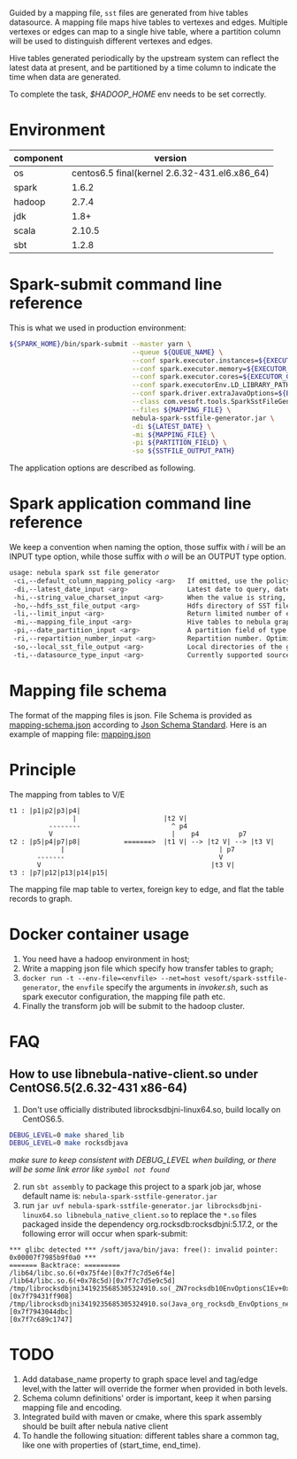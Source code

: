 Guided by a mapping file, `sst` files are generated from hive tables datasource. A mapping file maps hive tables to vertexes and edges.
Multiple vertexes or edges can map to a single hive table, where a partition column will be used to distinguish different
vertexes and edges.  

Hive tables generated periodically by the upstream system can reflect the latest data at present, and be
partitioned by a time column to indicate the time when data are generated.

To complete the task, *$HADOOP_HOME* env needs to be set correctly.  

# Environment
component|version
---|---
os|centos6.5 final(kernel 2.6.32-431.el6.x86_64)
spark|1.6.2
hadoop|2.7.4
jdk|1.8+
scala|2.10.5
sbt|1.2.8


# Spark-submit command line reference
This is what we used in production environment:

```bash
${SPARK_HOME}/bin/spark-submit --master yarn \
                               --queue ${QUEUE_NAME} \
                               --conf spark.executor.instances=${EXECUTOR_NUM} \
                               --conf spark.executor.memory=${EXECUTOR_MEMORY} \
                               --conf spark.executor.cores=${EXECUTOR_CORES} \
                               --conf spark.executorEnv.LD_LIBRARY_PATH=${LD_LIBRARY_PATH} \
                               --conf spark.driver.extraJavaOptions=${EXTRA_OPTIONS} \
                               --class com.vesoft.tools.SparkSstFileGenerator \
                               --files ${MAPPING_FILE} \
                               nebula-spark-sstfile-generator.jar \
                               -di ${LATEST_DATE} \
                               -mi ${MAPPING_FILE} \
                               -pi ${PARTITION_FIELD} \
                               -so ${SSTFILE_OUTPUT_PATH}
```
The application options are described as following.

# Spark application command line reference
We keep a convention when naming the option, those suffix with _i_ will be an INPUT type option, while those suffix with _o_ will be an OUTPUT type option.

```bash
usage: nebula spark sst file generator
 -ci,--default_column_mapping_policy <arg>   If omitted, use the policy when mapping column to property, all columns except primary_key's will be mapped to tag's property with the same name by default
 -di,--latest_date_input <arg>               Latest date to query, date format is YYYY-MM-dd
 -hi,--string_value_charset_input <arg>      When the value is string, the default charset encoding is UTF-8
 -ho,--hdfs_sst_file_output <arg>            Hdfs directory of SST files should not start with file:///
 -li,--limit_input <arg>                     Return limited number of edges/vertexes, usually used in POC stage, when omitted, fetch all data.
 -mi,--mapping_file_input <arg>              Hive tables to nebula graph schema mapping file
 -pi,--date_partition_input <arg>            A partition field of type String of hive table, which represent a Date, and has format of YYY-MM-dd
 -ri,--repartition_number_input <arg>        Repartition number. Optimization trick is adapted to improve generation speed and data skewness. Need tuning to suit your data.
 -so,--local_sst_file_output <arg>           Local directories of the generated sst files should start with file:///
 -ti,--datasource_type_input <arg>           Currently supported source data types are hive|hbase|csv], and the default type is hive
```

# Mapping file schema

The format of the mapping files is json. File Schema is provided as [mapping-schema.json](mapping-schema.json) according to [Json Schema Standard](http://json-schema.org).
Here is an example of mapping file: [mapping.json](mapping.json)

# Principle

The mapping from tables to V/E

```
t1 : |p1|p2|p3|p4|
                |                      |t2 V|
          --------                       ^ p4
          V                              |    p4          p7
t2 : |p5|p4|p7|p8|           =======>  |t1 V| --> |t2 V| --> |t3 V|
             |                                       | p7
       -------                                       V
       V                                           |t3 V|
t3 : |p7|p12|p13|p14|p15|
```

The mapping file map table to vertex, foreign key to edge, and flat the table records to graph.

# Docker container usage

1. You need have a hadoop environment in host;
2. Write a mapping json file which specify how transfer tables to graph;
3. `docker run -t --env-file=<envfile> --net=host vesoft/spark-sstfile-generator`,
the `envfile` specify the arguments in *invoker.sh*, such as spark executor configuration,
the mapping file path etc.
4. Finally the transform job will be submit to the hadoop cluster.

# FAQ
## How to use libnebula-native-client.so under CentOS6.5(2.6.32-431 x86-64)

1. Don't use officially distributed librocksdbjni-linux64.so, build locally on CentOS6.5.

```bash
DEBUG_LEVEL=0 make shared_lib
DEBUG_LEVEL=0 make rocksdbjava
```
*make sure to keep consistent with DEBUG_LEVEL when building, or there will be some link error like `symbol not found`*

2. run `sbt assembly` to package this project to a spark job jar, whose default name is: `nebula-spark-sstfile-generator.jar`  
3. run `jar uvf nebula-spark-sstfile-generator.jar librocksdbjni-linux64.so libnebula_native_client.so` to replace the `*.so` files packaged inside the dependency org.rocksdb:rocksdbjni:5.17.2,
    or the following error will occur when spark-submit:

```
*** glibc detected *** /soft/java/bin/java: free(): invalid pointer: 0x00007f7985b9f0a0 ***
======= Backtrace: =========
/lib64/libc.so.6(+0x75f4e)[0x7f7c7d5e6f4e]
/lib64/libc.so.6(+0x78c5d)[0x7f7c7d5e9c5d]
/tmp/librocksdbjni3419235685305324910.so(_ZN7rocksdb10EnvOptionsC1Ev+0x578)[0x7f79431ff908]
/tmp/librocksdbjni3419235685305324910.so(Java_org_rocksdb_EnvOptions_newEnvOptions+0x1c)[0x7f7943044dbc]
[0x7f7c689c1747]
```

# TODO
1. Add database_name property to graph space level and tag/edge level,with the latter will override the former when provided in both levels.
2. Schema column definitions' order is important, keep it when parsing mapping file and encoding.
3. Integrated build with maven or cmake, where this spark assembly should be built after nebula native client
4. To handle the following situation: different tables share a common tag, like one with properties of (start_time, end_time).
